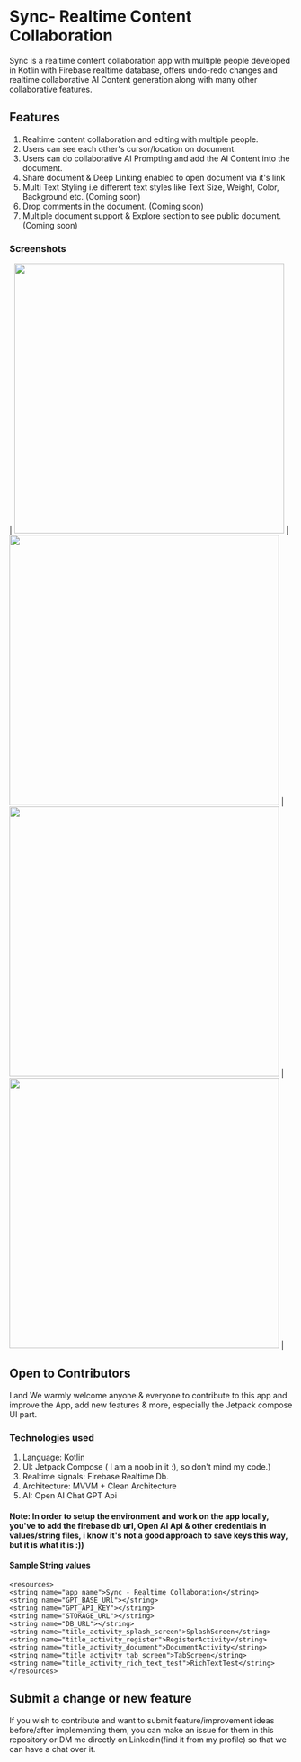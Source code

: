 # Sync- Realtime Content Collaboration
Sync is a realtime content collaboration app with multiple people developed in Kotlin with Firebase realtime database, offers undo-redo changes and realtime collaborative AI Content generation along with many other collaborative features.

## Features
1. Realtime content collaboration and editing with multiple people.
3. Users can see each other's cursor/location on document.
4. Users can do collaborative AI Prompting and add the AI Content into the document.
5. Share document & Deep Linking enabled to open document via it's link
6. Multi Text Styling i.e different text styles like Text Size, Weight, Color, Background etc. (Coming soon)
7. Drop comments in the document. (Coming soon)
8. Multiple document support & Explore section to see public document. (Coming soon)
   
### Screenshots

|   <img src="https://github.com/bhaskarblur/Sync-RealtimeContentWriting/assets/85757758/a1f32e34-c2c9-4cc8-911b-6c5f6c069146" height="480">   |  <img src="https://github.com/bhaskarblur/Sync-RealtimeContentWriting/assets/85757758/9c609f99-481f-491d-b199-44aa2808b314" height="480">   |  <img src="https://github.com/bhaskarblur/Sync-RealtimeContentCollaboration/assets/85757758/5c103fcf-4b28-492a-82c8-2895fc82a93d" height="480">  |   <img src="https://github.com/bhaskarblur/Sync-RealtimeContentWriting/assets/85757758/cf6f9c59-6afe-4151-b2d0-febe25698e57" height="480">   |

## Open to Contributors
I and We warmly welcome anyone & everyone to contribute to this app and improve the App, add new features & more, especially the Jetpack compose UI part. 

### Technologies used
1. Language: Kotlin
2. UI: Jetpack Compose ( I am a noob in it :), so don't mind my code.)
3. Realtime signals: Firebase Realtime Db.
4. Architecture: MVVM + Clean Architecture
5. AI: Open AI Chat GPT Api

#### Note: In order to setup the environment and work on the app locally, you've to add the firebase db url, Open AI Api & other credentials in values/string files, i know it's not a good approach to save keys this way, but it is what it is :))

#### Sample String values
```
<resources>
<string name="app_name">Sync - Realtime Collaboration</string>
<string name="GPT_BASE_URl"></string>
<string name="GPT_API_KEY"></string>
<string name="STORAGE_URL"></string>
<string name="DB_URL"></string>
<string name="title_activity_splash_screen">SplashScreen</string>
<string name="title_activity_register">RegisterActivity</string>
<string name="title_activity_document">DocumentActivity</string>
<string name="title_activity_tab_screen">TabScreen</string>
<string name="title_activity_rich_text_test">RichTextTest</string>
</resources>
```

## Submit a change or new feature
If you wish to contribute and want to submit feature/improvement ideas before/after implementing them, you can make an issue for them in this repository or DM me directly on Linkedin(find it from my profile) so that we can have a chat over it.
